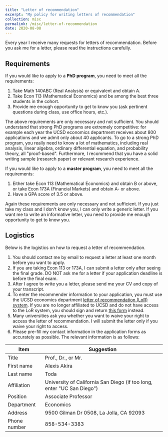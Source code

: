 ```yaml
---
title: "Letter of recommendation"
excerpt: "My policy for writing letters of recommendation"
collection: misc
permalink: /misc/letter-of-recommendation
date: 2020-08-08
---
```


Every year I receive many requests for letters of recommendation. Before you ask me for a letter, please read the instructions carefully.

## Requirements
If you would like to apply to a **PhD program**, you need to meet all the requirements:
1. Take Math 140ABC (Real Analysis) or equivalent and obtain A.
1. Take Econ 113 (Mathematical Economics) and be among the best three students in the cohort.
1. Provide me enough opportunity to get to know you (ask pertinent questions during class, use office hours, etc.).

The above requirements are only necessary and not sufficient. You should understand that strong PhD programs are extremely competitive: for example each year the UCSD economics department receives about 800 applications and we admit only about 40 applicants. To go to a strong PhD program, you really need to know a lot of mathematics, including real analysis, linear algebra, ordinary differential equation, and probability theory, all "proof-based". Furthermore, I recommend that you have a solid writing sample (research paper) or relevant research experience.

If you would like to apply to a **master program**, you need to meet all the requirements:
1. Either take Econ 113 (Mathematical Economics) and obtain B or above, or take Econ 173A (Financial Markets) and obtain A- or above.
1. Have a GPA score of 3.5 or above.

Again these requirements are only necessary and not sufficient. If you just take my class and I don't know you, I can only write a generic letter. If you want me to write an informative letter, you need to provide me enough opportunity to get to know you.

## Logistics
Below is the logistics on how to request a letter of recommendation.
1. You should contact me by email to request a letter at least one month before you want to apply.
1. If you are taking Econ 113 or 173A, I can submit a letter only after seeing the final grade. DO NOT ask me for a letter if your application deadline is before the final exam.
1. After I agree to write you a letter, please send me your CV and copy of your transcript.
1. To enter the recommender information to your application, you must use the UCSD economics department [letter of recommendation (LoR) system](https://forms.gle/QdoViNXwK8WP96wM9). If you are no longer affiliated to UCSD and do not have access to the LoR system, you should sign and return [this form](/files/letter_policy.pdf) instead.
1. Many universities ask you whether you want to waive your right to access the letter of recommendation. I will submit the letter only if you waive your right to access.
1. Please pre-fill my contact information in the application forms as accurately as possible. The relevant information is as follows:

| Item | Suggestion |
| --- | --- |
| Title | Prof., Dr., or Mr. |
| First name | Alexis Akira |
| Last name | Toda |
| Affiliation | University of California San Diego (if too long, enter "UC San Diego") |
| Position | Associate Professor |
| Department | Economics |
| Address | 9500 Gilman Dr 0508, La Jolla, CA 92093 |
| Phone number | 858-534-3383 |
